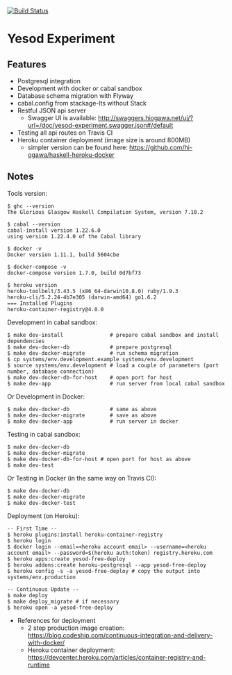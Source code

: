 [![Build Status](https://travis-ci.org/hi-ogawa/yesod-experiment.svg?branch=master)](https://travis-ci.org/hi-ogawa/yesod-experiment)

# Yesod Experiment

## Features

- Postgresql integration
- Development with docker or cabal sandbox
- Database schema migration with Flyway
- cabal.config from stackage-lts without Stack
- Restful JSON api server
  - Swagger UI is available: http://swaggers.hiogawa.net/ui/?url=/doc/yesod-experiment.swagger.json#/default
- Testing all api routes on Travis CI
- Heroku container deployment (image size is around 800MB)
  - simpler version can be found here: https://github.com/hi-ogawa/haskell-heroku-docker

## Notes

Tools version:

```
$ ghc --version
The Glorious Glasgow Haskell Compilation System, version 7.10.2

$ cabal --version
cabal-install version 1.22.6.0
using version 1.22.4.0 of the Cabal library

$ docker -v
Docker version 1.11.1, build 5604cbe

$ docker-compose -v
docker-compose version 1.7.0, build 0d7bf73

$ heroku version
heroku-toolbelt/3.43.5 (x86_64-darwin10.8.0) ruby/1.9.3
heroku-cli/5.2.24-4b7e305 (darwin-amd64) go1.6.2
=== Installed Plugins
heroku-container-registry@4.0.0
```

Development in cabal sandbox:

```
$ make dev-install               # prepare cabal sandbox and install dependencies
$ make dev-docker-db             # prepare postgresql
$ make dev-docker-migrate        # run schema migration
$ cp systems/env.development.example systems/env.development
$ source systems/env.development # load a couple of parameters (port number, database connection)
$ make dev-docker-db-for-host    # open port for host
$ make dev-app                   # run server from local cabal sandbox
```

Or Development in Docker:

```
$ make dev-docker-db             # same as above
$ make dev-docker-migrate        # save as above
$ make dev-docker-app            # run server in docker
```

Testing in cabal sandbox:

```
$ make dev-docker-db
$ make dev-docker-migrate
$ make dev-docker-db-for-host # open port for host as above
$ make dev-test
```

Or Testing in Docker (in the same way on Travis CI):

```
$ make dev-docker-db
$ make dev-docker-migrate
$ make dev-docker-test
```

Deployment (on Heroku):

```
-- First Time --
$ heroku plugins:install heroku-container-registry
$ heroku login
$ docker login --email=<heroku account email> --username=<heroku account email> --password=$(heroku auth:token) registry.heroku.com
$ heroku apps:create yesod-free-deploy
$ heroku addons:create heroku-postgresql --app yesod-free-deploy
$ heroku config -s -a yesod-free-deploy # copy the output into systems/env.production

-- Continuous Update --
$ make deploy
$ make deploy_migrate # if necessary
$ heroku open -a yesod-free-deploy
```

- References for deployment
  - 2 step production image creation: https://blog.codeship.com/continuous-integration-and-delivery-with-docker/
  - Heroku container deployment: https://devcenter.heroku.com/articles/container-registry-and-runtime
